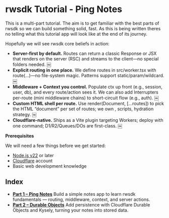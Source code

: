 # rwsdk Tutorial - Ping Notes

This is a multi-part tutorial. The aim is to get familiar with the best parts of rwsdk so we can build something solid, fast. As this is being written theres no telling what this tutorial app will look like at the end of its journey. 

Hopefully we will see rwsdk core beliefs in action:

- **Server-first by default.** Routes can return a classic Response or JSX that renders on the server (RSC) and streams to the client—no special folders needed.  ￼
- **Explicit routing in one place.** We define routes in src/worker.tsx with route(...)—no file-system magic. Patterns support static/param/wildcard.  ￼
- **Middleware + Context you control.** Populate ctx up front (e.g., session, user, db), and every route/action sees it. We can also add Interrupters per-route (mini middleware chains) to short-circuit flow (e.g., auth).  ￼
- **Custom HTML shell per route.** Use render(Document, [...routes]) to pick the HTML “document” per set of routes; we own <html>, scripts, hydration strategy.  ￼
- **Cloudflare-native.** Ships as a Vite plugin targeting Workers; deploy with one command; D1/R2/Queues/DOs are first-class.  ￼

**Prerequisites**

We will need a few things before we get started: 

- [Node.js v22](https://nodejs.org/en/download/) or later
- [Cloudflare](https://www.cloudflare.com/en-gb/plans/) account
- Basic web development knowledge


## Index

- [**Part 1 – Ping Notes**](./PART1.md) Build a simple notes app to learn rwsdk fundamentals — routing, middleware, context, and server actions.
- [**Part 2 – Durable Objects**](./PART2.md) Add persistence with Cloudflare Durable Objects and Kysely, turning your notes into stored data.